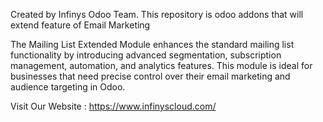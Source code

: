Created by Infinys Odoo Team. This repository is odoo addons that will extend feature of Email Marketing

The Mailing List Extended Module enhances the standard mailing list functionality by introducing advanced segmentation, subscription management, automation, and analytics features. This module is ideal for businesses that need precise control over their email marketing and audience targeting in Odoo.

Visit Our Website : https://www.infinyscloud.com/

